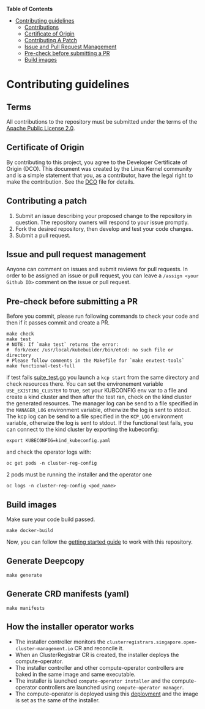 [comment]: # ( Copyright Red Hat )

**Table of Contents**

- [Contributing guidelines](#contributing-guidelines)
    - [Contributions](#contributions)
    - [Certificate of Origin](#certificate-of-origin)
    - [Contributing A Patch](#contributing-a-patch)
    - [Issue and Pull Request Management](#issue-and-pull-request-management)
    - [Pre-check before submitting a PR](#pre-check-before-submitting-a-pr)
    - [Build images](#build-images)

# Contributing guidelines

## Terms

All contributions to the repository must be submitted under the terms of the [Apache Public License 2.0](https://www.apache.org/licenses/LICENSE-2.0).

## Certificate of Origin

By contributing to this project, you agree to the Developer Certificate of Origin (DCO). This document was created by the Linux Kernel community and is a simple statement that you, as a contributor, have the legal right to make the contribution. See the [DCO](DCO) file for details.

## Contributing a patch

1. Submit an issue describing your proposed change to the repository in question. The repository owners will respond to your issue promptly.
2. Fork the desired repository, then develop and test your code changes.
3. Submit a pull request.

## Issue and pull request management

Anyone can comment on issues and submit reviews for pull requests. In order to be assigned an issue or pull request, you can leave a `/assign <your Github ID>` comment on the issue or pull request.

## Pre-check before submitting a PR

Before you commit, please run following commands to check your code and then if it passes commit and create a PR.

```shell
make check
make test
# NOTE: If `make test` returns the error:
#  fork/exec /usr/local/kubebuilder/bin/etcd: no such file or directory
# Please follow comments in the Makefile for `make envtest-tools`
make functional-test-full
```

if test fails [suite_test.go](controllers/cluster-registration/suite_test.go) you launch a `kcp start` from the same directory and check resources there. You can set the environement variable `USE_EXISTING_CLUSTER` to true, set your KUBCONFIG env var to a file and create a kind cluster and then after the test ran, check on the kind cluster the generated resources.
The manager log can be send to a file specified in the `MANAGER_LOG` environment variable, otherwize the log is sent to stdout.
The kcp log can be send to a file specified in the `KCP_LOG` environment variable, otherwize the log is sent to stdout.
If the functional test fails, you can connect to the kind cluster by exporting the kubeconfig:

```shell
export KUBECONFIG=kind_kubeconfig.yaml
```

and check the operator logs with:

```shell
oc get pods -n cluster-reg-config
```
2 pods must be running the installer and the operator one

```shell
oc logs -n cluster-reg-config <pod_name>
```


## Build images

Make sure your code build passed.

```shell
make docker-build
```

Now, you can follow the [getting started guide](./README.md#getting-started) to work with this repository.

## Generate Deepcopy

```shell
make generate
```

## Generate CRD manifests (yaml)

```shell
make manifests
```

## How the installer operator works

- The installer controller monitors the `clusterregistrars.singapore.open-cluster-management.io` CR and reconcile it.
- When an ClusterRegistrar CR is created, the installer deploys the compute-operator.
- The installer controller and other compute-operator controllers are baked in the same image and same executable. 
- The installer is launched `compute-operator installer` and the compute-operator controllers are launched using `compute-operator manager`.
- The compute-operator is deployed using this [deployment](https://github.com/stolostron/compute-operator/blob/main/deploy/compute-operator/manager.yaml) and the image is set as the same of the installer.

